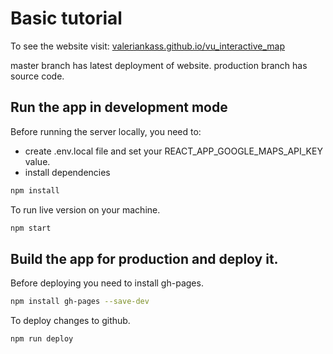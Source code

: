 # Basic tutorial

To see the website visit: [valeriankass.github.io/vu_interactive_map](http://valeriankass.github.io/VU_Interactive_map/)

master branch has latest deployment of website. production branch has source code.


## Run the app in development mode

Before running the server locally, you need to:
- create .env.local file and set your REACT_APP_GOOGLE_MAPS_API_KEY value.
- install dependencies
```bash
npm install
```

To run live version on your machine.
```bash
npm start
```

## Build the app for production and deploy it.

Before deploying you need to install gh-pages.
```bash
npm install gh-pages --save-dev
```

To deploy changes to github.
```bash
npm run deploy
```
